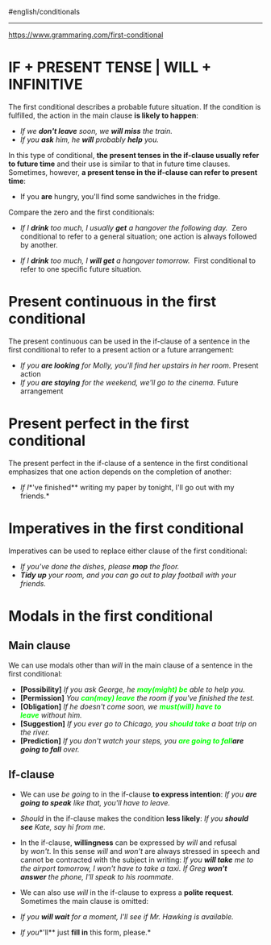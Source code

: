 #english/conditionals 

---

https://www.grammaring.com/first-conditional

# **IF + PRESENT TENSE | WILL + INFINITIVE**

The first conditional describes a probable future situation. 
If the condition is fulfilled, the action in the main clause **is likely to happen**:

- *If we **don't leave** soon, we **will miss** the train.*  
- *If you **ask** him, he **will** probably **help** you.*  

In this type of conditional, **the present tenses in the if-clause usually refer to future time** and their use is similar to that in future time clauses.
Sometimes, however, **a present tense in the if-clause can refer to present time**:

- If you **are** hungry, you'll find some sandwiches in the fridge.

Compare the zero and the first conditionals:

- *If I **drink** too much, I usually **get** a hangover the following day.* 
Zero conditional to refer to a general situation; one action is always followed by another.

- *If I **drink** too much, I **will get** a hangover tomorrow.* 
First conditional to refer to one specific future situation.

# Present continuous in the first conditional

The present continuous can be used in the if-clause of a sentence in the first conditional to refer to a present action or a future arrangement:

- *If you **are looking** for Molly, you'll find her upstairs in her room.*
Present action
- *If you **are staying** for the weekend, we'll go to the cinema.*
Future arrangement

# Present perfect in the first conditional

The present perfect in the if-clause of a sentence in the first conditional emphasizes that one action depends on the completion of another:

- *If I**'ve finished** writing my paper by tonight, I'll go out with my friends.*

# Imperatives in the first conditional

Imperatives can be used to replace either clause of the first conditional:

- *If you've done the dishes, please **mop** the floor.*  
- ***Tidy up** your room, and you can go out to play football with your friends.*

# Modals in the first conditional

## Main clause

We can use modals other than *will* in the main clause of a sentence in the first conditional:

- **\[Possibility\]** *If you ask George, he **<span style="color: lime;">may(might) be</span>** able to help you.*
- **\[Permission\]** *You **<span style="color: lime;">can(may) leave</span>** the room if you've finished the test.*
- **\[Obligation\]** *If he doesn't come soon, we **<span style="color: lime;">must(will) have to leave</span>** without him.*
- **\[Suggestion\]** *If you ever go to Chicago, you **<span style="color: lime;">should take</span>** a boat trip on the river.*
- **\[Prediction\]** *If you don't watch your steps, you **<span style="color: lime;">are going to fall</span>are going to fall** over.*

## If-clause

- We can use *be going* to in the if-clause **to express intention**:
*If you **are going to speak** like that, you'll have to leave.*

- *Should* in the if-clause makes the condition **less likely**:
*If you **should see** Kate, say hi from me.*

- In the if-clause, **willingness** can be expressed by *will* and refusal by *won't*.  In this sense *will* and *won't* are always stressed in speech and cannot be contracted with the subject in writing:
*If you **will take** me to the airport tomorrow, I won't have to take a taxi.*
*If Greg **won't answer** the phone, I'll speak to his roommate.*

- We can also use *will* in the if-clause to express a **polite request**. Sometimes the main clause is omitted:
- *If you **will wait** for a moment, I'll see if Mr. Hawking is available.*  
- *If you**'ll** just **fill in** this form, please.*